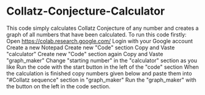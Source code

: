 # Collatz-Conjecture-Calculator
This code simply calculates Collatz Conjecture of any number and creates a graph of all numbers that have been calculated.
To run this code firstly: Open https://colab.research.google.com/
Login with your Google account
Create a new Notepad
Create new "Code" section
Copy and Vaste "calculator"
Create new "Code" section again
Copy and Vaste "graph_maker"
Change "starting number" in the "calculator" section as you like
Run the code with the start button in the left of the "code" section
When the calculation is finished copy numbers given below and paste them into "#Collatz sequence" section in "graph_maker"
Run the "graph_maker" with the button on the left in the code section.
